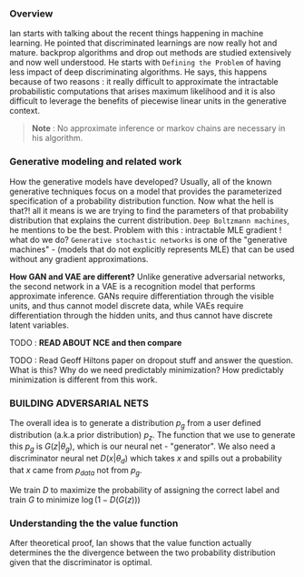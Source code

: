 

### Overview

Ian starts with talking about the recent things happening in machine learning. He pointed that discriminated learnings are now really hot and mature. backprop algorithms and drop out methods are studied extensively and now well understood. He starts with `Defining the Problem` of having less impact of deep discriminating algorithms. He says, this happens because of two reasons : it really difficult to approximate the  intractable probabilistic computations that arises maximum likelihood and it is also difficult to leverage the benefits of piecewise linear units in the generative context. 

> **Note** : No approximate inference or markov chains are necessary in his algorithm.

### Generative modeling and related work

How the generative models have developed? Usually, all of the known generative techniques focus on a model that provides the parameterized specification of a probability distribution function. Now what the hell  is that?! all it means is we are trying to find the parameters of that probability distribution that explains the current distribution. `Deep Boltzmann machines`, he mentions to be the best. Problem with this : intractable MLE gradient ! what do we do? `Generative stochastic networks` is one of the 
"generative machines" - (models that do not explicitly represents MLE) that can be used without any gradient approximations. 

**How GAN and VAE are different?**  Unlike generative adversarial networks, the second
network in a VAE is a recognition model that performs approximate inference. GANs require
differentiation through the visible units, and thus cannot model discrete data, while VAEs require
differentiation through the hidden units, and thus cannot have discrete latent variables.

TODO : **READ ABOUT NCE and then compare**

TODO : Read Geoff Hiltons paper on dropout stuff and answer the question. What is this? Why do we need predictably minimization? How predictably minimization is different from this work. 

### BUILDING ADVERSARIAL NETS 

The overall idea is to generate a distribution $p_g$ from a user defined distribution (a.k.a prior distribution) $p_z$. The function that we use to generate this $p_g$ is $G(z|\theta_g)$, which is our neural net - "generator". We also need a discriminator neural net $D(x|\theta_d)$ which takes $x$ and spills out a probability that $x$ came from $p_{data}$ not from $p_g$. 

We train $D$ to maximize the probability of assigning the correct label and train $G$ to minimize $\log(1-D(G(z)))$  



### Understanding the the value function

After theoretical proof, Ian shows that the value function actually determines the the divergence between the two probability distribution given that the discriminator is optimal. 

 